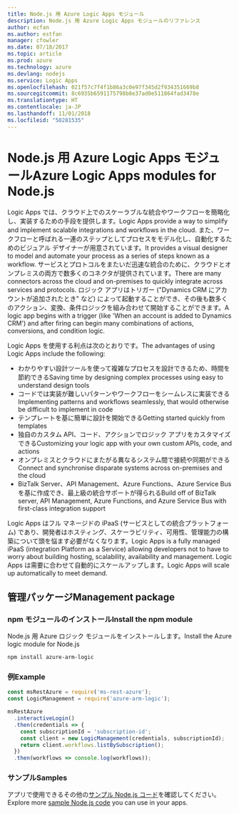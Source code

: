 ```yaml
---
title: Node.js 用 Azure Logic Apps モジュール
description: Node.js 用 Azure Logic Apps モジュールのリファレンス
author: ecfan
ms.author: estfan
manager: cfowler
ms.date: 07/18/2017
ms.topic: article
ms.prod: azure
ms.technology: azure
ms.devlang: nodejs
ms.service: Logic Apps
ms.openlocfilehash: 021f57c7f4f1b86a3c0e97f345d2f934351669b8
ms.sourcegitcommit: 8c6935b6591175798b8e37ad0e511864fad3478e
ms.translationtype: HT
ms.contentlocale: ja-JP
ms.lasthandoff: 11/01/2018
ms.locfileid: "50281535"
---
```

# <a name="azure-logic-apps-modules-for-nodejs"></a><span data-ttu-id="908f2-103">Node.js 用 Azure Logic Apps モジュール</span><span class="sxs-lookup"><span data-stu-id="908f2-103">Azure Logic Apps modules for Node.js</span></span>

<span data-ttu-id="908f2-104">Logic Apps では、クラウド上でのスケーラブルな統合やワークフローを簡略化し、実装するための手段を提供します。</span><span class="sxs-lookup"><span data-stu-id="908f2-104">Logic Apps provide a way to simplify and implement scalable integrations and workflows in the cloud.</span></span> <span data-ttu-id="908f2-105">また、ワークフローと呼ばれる一連のステップとしてプロセスをモデル化し、自動化するためのビジュアル デザイナーが用意されています。</span><span class="sxs-lookup"><span data-stu-id="908f2-105">It provides a visual designer to model and automate your process as a series of steps known as a workflow.</span></span> <span data-ttu-id="908f2-106">サービスとプロトコルをまたいだ迅速な統合のために、クラウドとオンプレミスの両方で数多くのコネクタが提供されています。</span><span class="sxs-lookup"><span data-stu-id="908f2-106">There are many connectors across the cloud and on-premises to quickly integrate across services and protocols.</span></span> <span data-ttu-id="908f2-107">ロジック アプリはトリガー ("Dynamics CRM にアカウントが追加されたとき" など) によって起動することができ、その後も数多くのアクション、変換、条件ロジックを組み合わせて開始することができます。</span><span class="sxs-lookup"><span data-stu-id="908f2-107">A logic app begins with a trigger (like 'When an account is added to Dynamics CRM') and after firing can begin many combinations of actions, conversions, and condition logic.</span></span>

<span data-ttu-id="908f2-108">Logic Apps を使用する利点は次のとおりです。</span><span class="sxs-lookup"><span data-stu-id="908f2-108">The advantages of using Logic Apps include the following:</span></span>
- <span data-ttu-id="908f2-109">わかりやすい設計ツールを使って複雑なプロセスを設計できるため、時間を節約できる</span><span class="sxs-lookup"><span data-stu-id="908f2-109">Saving time by designing complex processes using easy to understand design tools</span></span>
- <span data-ttu-id="908f2-110">コードでは実装が難しいパターンやワークフローをシームレスに実装できる</span><span class="sxs-lookup"><span data-stu-id="908f2-110">Implementing patterns and workflows seamlessly, that would otherwise be difficult to implement in code</span></span>
- <span data-ttu-id="908f2-111">テンプレートを基に簡単に設計を開始できる</span><span class="sxs-lookup"><span data-stu-id="908f2-111">Getting started quickly from templates</span></span>
- <span data-ttu-id="908f2-112">独自のカスタム API、コード、アクションでロジック アプリをカスタマイズできる</span><span class="sxs-lookup"><span data-stu-id="908f2-112">Customizing your logic app with your own custom APIs, code, and actions</span></span>
- <span data-ttu-id="908f2-113">オンプレミスとクラウドにまたがる異なるシステム間で接続や同期ができる</span><span class="sxs-lookup"><span data-stu-id="908f2-113">Connect and synchronise disparate systems across on-premises and the cloud</span></span>
- <span data-ttu-id="908f2-114">BizTalk Server、API Management、Azure Functions、Azure Service Bus を基に作成でき、最上級の統合サポートが得られる</span><span class="sxs-lookup"><span data-stu-id="908f2-114">Build off of BizTalk server, API Management, Azure Functions, and Azure Service Bus with first-class integration support</span></span>

<span data-ttu-id="908f2-115">Logic Apps はフル マネージドの iPaaS (サービスとしての統合プラットフォーム) であり、開発者はホスティング、スケーラビリティ、可用性、管理能力の構築について頭を悩ます必要がなくなります。</span><span class="sxs-lookup"><span data-stu-id="908f2-115">Logic Apps is a fully managed iPaaS (integration Platform as a Service) allowing developers not to have to worry about building hosting, scalability, availability and management.</span></span> <span data-ttu-id="908f2-116">Logic Apps は需要に合わせて自動的にスケールアップします。</span><span class="sxs-lookup"><span data-stu-id="908f2-116">Logic Apps will scale up automatically to meet demand.</span></span>

## <a name="management-package"></a><span data-ttu-id="908f2-117">管理パッケージ</span><span class="sxs-lookup"><span data-stu-id="908f2-117">Management package</span></span>

### <a name="install-the-npm-module"></a><span data-ttu-id="908f2-118">npm モジュールのインストール</span><span class="sxs-lookup"><span data-stu-id="908f2-118">Install the npm module</span></span>

<span data-ttu-id="908f2-119">Node.js 用 Azure ロジック モジュールをインストールします。</span><span class="sxs-lookup"><span data-stu-id="908f2-119">Install the Azure logic module for Node.js</span></span>

```bash
npm install azure-arm-logic
```

### <a name="example"></a><span data-ttu-id="908f2-120">例</span><span class="sxs-lookup"><span data-stu-id="908f2-120">Example</span></span>

```javascript
const msRestAzure = require('ms-rest-azure');
const LogicManagement = require('azure-arm-logic');

msRestAzure
  .interactiveLogin()
  .then(credentials => {
    const subscriptionId = 'subscription-id';
    const client = new LogicManagement(credentials, subscriptionId);
    return client.workflows.listBySubscription();
  })
  .then(workflows => console.log(workflows));
```

### <a name="samples"></a><span data-ttu-id="908f2-121">サンプル</span><span class="sxs-lookup"><span data-stu-id="908f2-121">Samples</span></span>

<span data-ttu-id="908f2-122">アプリで使用できるその他の[サンプル Node.js コード](https://azure.microsoft.com/resources/samples/?platform=nodejs)を確認してください。</span><span class="sxs-lookup"><span data-stu-id="908f2-122">Explore more [sample Node.js code](https://azure.microsoft.com/resources/samples/?platform=nodejs) you can use in your apps.</span></span>
